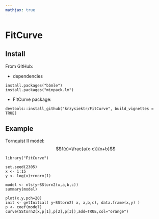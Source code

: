 ```yaml
---
mathjax: true
---
```


# FitCurve

## Install

From GitHub:

* dependencies

```
install.packages("bbmle")
install.packages("minpack.lm")
```

* FitCurve package:

```
devtools::install_github("krzysiektr/FitCurve", build_vignettes = TRUE)
```

## Example

Tornquist II model:
$$f(x)=\frac{a(x-c)}{x+b}$$

```{r}
library("FitCurve")

set.seed(2305)
x <- 1:15
y <- log(x)+rnorm(1)

model <- nls(y~SStorn2(x,a,b,c))
summary(model)

plot(x,y,pch=20)
init <- getInitial( y~SStorn2( x, a,b,c), data.frame(x,y) )
p <- coef(model)
curve(SStorn2(x,p[1],p[2],p[3]),add=TRUE,col="orange")
```
